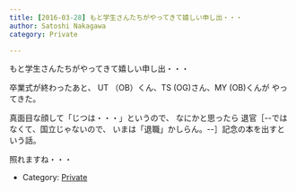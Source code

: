 ```yaml
---
title: [2016-03-28] もと学生さんたちがやってきて嬉しい申し出・・・
author: Satoshi Nakagawa
category: Private

---
```


もと学生さんたちがやってきて嬉しい申し出・・・

 卒業式が終わったあと、
UT （OB）くん、TS (OG)さん、MY (OB)くんが
やってきた。

 真面目な顔して「じつは・・・」というので、
なにかと思ったら
退官［--ではなくて、国立じゃないので、
いまは「退職」かしらん。--］記念の本を出すという話。

 照れますね・・・

- Category: [Private](https://merapano.github.io/categories.html#Private)

